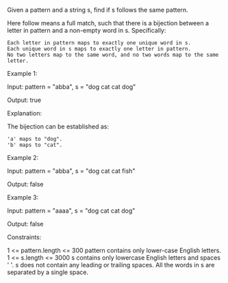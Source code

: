 Given a pattern and a string s, find if s follows the same pattern.

Here follow means a full match, such that there is a bijection between a letter in pattern and a non-empty word in s. Specifically:

    Each letter in pattern maps to exactly one unique word in s.
    Each unique word in s maps to exactly one letter in pattern.
    No two letters map to the same word, and no two words map to the same letter.

 

Example 1:

Input: pattern = "abba", s = "dog cat cat dog"

Output: true

Explanation:

The bijection can be established as:

    'a' maps to "dog".
    'b' maps to "cat".

Example 2:

Input: pattern = "abba", s = "dog cat cat fish"

Output: false

Example 3:

Input: pattern = "aaaa", s = "dog cat cat dog"

Output: false

 

Constraints:

  1 <= pattern.length <= 300
  pattern contains only lower-case English letters.
  1 <= s.length <= 3000
  s contains only lowercase English letters and spaces ' '.
  s does not contain any leading or trailing spaces.
  All the words in s are separated by a single space.

